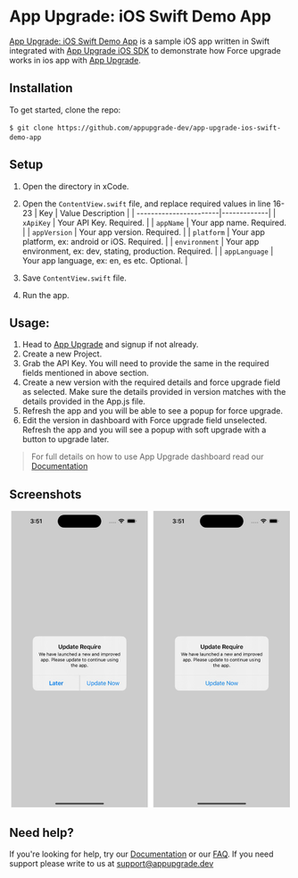 # App Upgrade: iOS Swift Demo App

[App Upgrade: iOS Swift Demo App](https://github.com/appupgrade-dev/app-upgrade-swift-demo-app) is a sample iOS app written in Swift integrated with [App Upgrade iOS SDK](https://github.com/appupgrade-dev/app-upgrade-ios-sdk) to demonstrate how Force upgrade works in ios app with [App Upgrade](https://appupgrade.dev).

## Installation

To get started, clone the repo:

`$ git clone https://github.com/appupgrade-dev/app-upgrade-ios-swift-demo-app`

## Setup

1. Open the directory in xCode.

2. Open the `ContentView.swift` file, and replace required values in line 16-23
   | Key                   | Value Description |
   | -----------------------|-------------|
   | `xApiKey`     | Your API Key. Required. |
   | `appName`  | Your app name. Required. |
   | `appVersion`  | Your app version. Required. |
   | `platform`  | Your app platform, ex: android or iOS. Required. |
   | `environment`  | Your app environment, ex: dev, stating, production. Required. |
   | `appLanguage`  | Your app language, ex: en, es etc. Optional. |

2. Save `ContentView.swift` file.

3. Run the app.

## Usage:   

1. Head to [App Upgrade](https://appupgrade.dev) and signup if not already.
2. Create a new Project.
3. Grab the API Key. You will need to provide the same in the required fields mentioned in above section.
4. Create a new version with the required details and force upgrade field as selected. Make sure the details provided in version matches with the details provided in the App.js file.
5. Refresh the app and you will be able to see a popup for force upgrade.
6. Edit the version in dashboard with Force upgrade field unselected. Refresh the app and you will see a popup with soft upgrade with a button to upgrade later.
 > For full details on how to use App Upgrade dashboard read our [Documentation](https://appupgrade.dev/docs)

## Screenshots
 ![forceupgrade_ios_swift](https://raw.githubusercontent.com/appupgrade-dev/app-upgrade-assets/main/images/forceupgrade_ios_swift.png)

## Need help?

If you're looking for help, try our [Documentation](https://appupgrade.dev/docs/) or our [FAQ](https://appupgrade.dev/docs/app-upgrade-faq).
If you need support please write to us at support@appupgrade.dev
